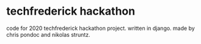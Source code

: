 # techfrederick hackathon
code for 2020 techfrederick hackathon project. written in django. made by chris pondoc and nikolas struntz.
